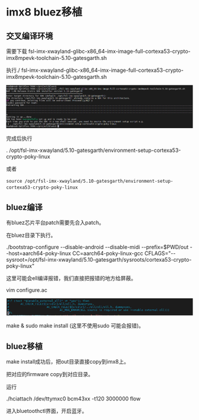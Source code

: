 # imx8 bluez移植



## 交叉编译环境

需要下载 fsl-imx-xwayland-glibc-x86_64-imx-image-full-cortexa53-crypto-imx8mpevk-toolchain-5.10-gatesgarth.sh 

执行./ fsl-imx-xwayland-glibc-x86_64-imx-image-full-cortexa53-crypto-imx8mpevk-toolchain-5.10-gatesgarth.sh

![image-20230317143519812](./img/image-20230317143519812.png)

完成后执行

. /opt/fsl-imx-xwayland/5.10-gatesgarth/environment-setup-cortexa53-crypto-poky-linux

或者

`source /opt/fsl-imx-xwayland/5.10-gatesgarth/environment-setup-cortexa53-crypto-poky-linux`



## bluez编译

有bluez芯片平台patch需要先合入patch。



在bluez目录下执行。

./bootstrap-configure --disable-android --disable-midi --prefix=$PWD/out --host=aarch64-poky-linux CC=aarch64-poky-linux-gcc CFLAGS="--sysroot=/opt/fsl-imx-xwayland/5.10-gatesgarth/sysroots/cortexa53-crypto-poky-linux"

这里可能会ell编译报错，我们直接把报错的地方给屏蔽。

vim configure.ac

![image-20230316194829250](./img/image-20230316194829250.png)



make & sudo make install  (这里不使用sudo 可能会报错)。



## bluez移植

make install成功后，把out目录直接copy到imx8上。

把对应的firmware copy到对应目录。



运行

./hciattach /dev/ttymxc0 bcm43xx -t120 3000000 flow



进入bluetoothctl界面，开启蓝牙。



